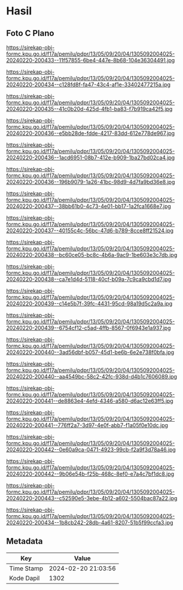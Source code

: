 # Hasil

## Foto C Plano

https://sirekap-obj-formc.kpu.go.id/f17a/pemilu/pdpr/13/05/09/20/04/1305092004025-20240220-200433--11f57855-6be4-447e-8b68-104e36304491.jpg

https://sirekap-obj-formc.kpu.go.id/f17a/pemilu/pdpr/13/05/09/20/04/1305092004025-20240220-200434--c128fd8f-fa47-43c4-af1e-33402477215a.jpg

https://sirekap-obj-formc.kpu.go.id/f17a/pemilu/pdpr/13/05/09/20/04/1305092004025-20240220-200435--41c0b20d-425d-4fb1-ba83-f7b919ca42f5.jpg

https://sirekap-obj-formc.kpu.go.id/f17a/pemilu/pdpr/13/05/09/20/04/1305092004025-20240220-200436--e5bb28de-fdde-4217-83dd-612e778de967.jpg

https://sirekap-obj-formc.kpu.go.id/f17a/pemilu/pdpr/13/05/09/20/04/1305092004025-20240220-200436--1acd6951-08b7-412e-b909-1ba27bd02ca4.jpg

https://sirekap-obj-formc.kpu.go.id/f17a/pemilu/pdpr/13/05/09/20/04/1305092004025-20240220-200436--196b9079-1a26-41bc-98d9-4d7fa9bd36e8.jpg

https://sirekap-obj-formc.kpu.go.id/f17a/pemilu/pdpr/13/05/09/20/04/1305092004025-20240220-200437--38bb61b0-4c73-4e01-bb17-1a2fca1668e7.jpg

https://sirekap-obj-formc.kpu.go.id/f17a/pemilu/pdpr/13/05/09/20/04/1305092004025-20240220-200437--40155c4c-56bc-47d6-b789-8cce8ff21524.jpg

https://sirekap-obj-formc.kpu.go.id/f17a/pemilu/pdpr/13/05/09/20/04/1305092004025-20240220-200438--bc60ce05-bc8c-4b6a-9ac9-1be603e3c7db.jpg

https://sirekap-obj-formc.kpu.go.id/f17a/pemilu/pdpr/13/05/09/20/04/1305092004025-20240220-200438--ca7e1d4d-5118-40cf-b09a-7c9ca9cbd1d7.jpg

https://sirekap-obj-formc.kpu.go.id/f17a/pemilu/pdpr/13/05/09/20/04/1305092004025-20240220-200439--c14e5b7f-39fc-4431-95cd-98a19d5c2a9a.jpg

https://sirekap-obj-formc.kpu.go.id/f17a/pemilu/pdpr/13/05/09/20/04/1305092004025-20240220-200439--6754cf12-c5ad-4ffb-8567-0f6943e1a937.jpg

https://sirekap-obj-formc.kpu.go.id/f17a/pemilu/pdpr/13/05/09/20/04/1305092004025-20240220-200440--3ad56dbf-b057-45d1-be6b-6e2e738f0bfa.jpg

https://sirekap-obj-formc.kpu.go.id/f17a/pemilu/pdpr/13/05/09/20/04/1305092004025-20240220-200440--aa4549bc-58c2-42fc-938d-d4b1c7606089.jpg

https://sirekap-obj-formc.kpu.go.id/f17a/pemilu/pdpr/13/05/09/20/04/1305092004025-20240220-200441--de8863e4-4efd-4346-a580-d6ac12e63ff5.jpg

https://sirekap-obj-formc.kpu.go.id/f17a/pemilu/pdpr/13/05/09/20/04/1305092004025-20240220-200441--776ff2a7-3d97-4e0f-abb7-f1a05f0e10dc.jpg

https://sirekap-obj-formc.kpu.go.id/f17a/pemilu/pdpr/13/05/09/20/04/1305092004025-20240220-200442--0e60a9ca-0471-4923-99cb-f2a9f3d78a46.jpg

https://sirekap-obj-formc.kpu.go.id/f17a/pemilu/pdpr/13/05/09/20/04/1305092004025-20240220-200442--9b06e54b-f25b-468c-8ef0-e7a4c7bf1dc8.jpg

https://sirekap-obj-formc.kpu.go.id/f17a/pemilu/pdpr/13/05/09/20/04/1305092004025-20240220-200443--c52590e5-3ebe-4b12-a602-5504bac87a22.jpg

https://sirekap-obj-formc.kpu.go.id/f17a/pemilu/pdpr/13/05/09/20/04/1305092004025-20240220-200434--1b8cb242-28db-4a61-8207-51b5f99ccfa3.jpg


## Metadata

| Key        | Value               |
| ---------- | ------------------- |
| Time Stamp | 2024-02-20 21:03:56 |
| Kode Dapil | 1302                |




